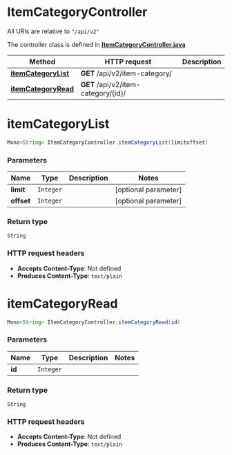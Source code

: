 # ItemCategoryController

All URIs are relative to `"/api/v2"`

The controller class is defined in **[ItemCategoryController.java](../../src/main/java/org/openapitools/controller/ItemCategoryController.java)**

Method | HTTP request | Description
------------- | ------------- | -------------
[**itemCategoryList**](#itemCategoryList) | **GET** /api/v2/item-category/ | 
[**itemCategoryRead**](#itemCategoryRead) | **GET** /api/v2/item-category/{id}/ | 

<a name="itemCategoryList"></a>
# **itemCategoryList**
```java
Mono<String> ItemCategoryController.itemCategoryList(limitoffset)
```



### Parameters
Name | Type | Description  | Notes
------------- | ------------- | ------------- | -------------
**limit** | `Integer` |  | [optional parameter]
**offset** | `Integer` |  | [optional parameter]

### Return type
`String`


### HTTP request headers
 - **Accepts Content-Type**: Not defined
 - **Produces Content-Type**: `text/plain`

<a name="itemCategoryRead"></a>
# **itemCategoryRead**
```java
Mono<String> ItemCategoryController.itemCategoryRead(id)
```



### Parameters
Name | Type | Description  | Notes
------------- | ------------- | ------------- | -------------
**id** | `Integer` |  |

### Return type
`String`


### HTTP request headers
 - **Accepts Content-Type**: Not defined
 - **Produces Content-Type**: `text/plain`

